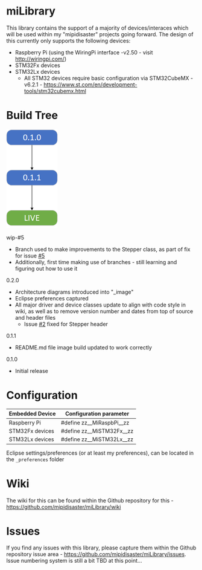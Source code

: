 # miLibrary

This library contains the support of a majority of devices/interaces which will be used within my "mipidisaster" projects going forward. The design of this currently only supports the following devices:
 * Raspberry Pi (using the WiringPi interface -v2.50 - visit http://wiringpi.com/)
 * STM32Fx devices
 * STM32Lx devices
   * All STM32 devices require basic configuration via STM32CubeMX -v6.2.1 - https://www.st.com/en/development-tools/stm32cubemx.html

# Build Tree
![build tree](https://github.com/mipidisaster/Library/raw/master/_image/Build_tree.png)

wip-#5
* Branch used to make improvements to the Stepper class, as part of fix for issue [#5](https://github.com/mipidisaster/miLibrary/issues/5)
* Additionally, first time making use of branches - still learning and figuring out how to use it

0.2.0
* Architecture diagrams introduced into "_image"
* Eclipse preferences captured
* All major driver and device classes update to align with code style in wiki, as well as to remove version number and dates from top of source and header files
   * Issue [#2](https://github.com/mipidisaster/miLibrary/issues/2) fixed for Stepper header

0.1.1
* README.md file image build updated to work correctly

0.1.0
* Initial release

# Configuration

Embedded Device | Configuration parameter
-- | --
Raspberry Pi | #define zz__MiRaspbPi__zz
STM32Fx devices | #define zz__MiSTM32Fx__zz
STM32Lx devices | #define zz__MiSTM32Lx__zz

Eclipse settings/preferences (or at least my preferences), can be located in the `_preferences` folder

# Wiki
The wiki for this can be found within the Github repository for this - https://github.com/mipidisaster/miLibrary/wiki

# Issues
If you find any issues with this library, please capture them within the Github repository issue area - https://github.com/mipidisaster/miLibrary/issues. Issue numbering system is still a bit TBD at this point...